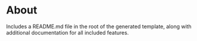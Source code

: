 # About

Includes a README.md file in the root of the generated template, along with additional documentation for all included features.
